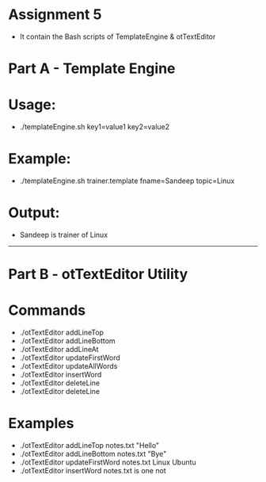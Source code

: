 # Assignment 5

- It contain the Bash scripts of TemplateEngine & otTextEditor
  

# Part A - Template Engine


# Usage: 
- ./templateEngine.sh <template-file> key1=value1 key2=value2
  
# Example: 
- ./templateEngine.sh trainer.template fname=Sandeep topic=Linux
  
# Output:
- Sandeep is trainer of Linux

----------------------------------------------------------------------------------------------------------------------------------------------------------------------

# Part B - otTextEditor Utility


# Commands
- ./otTextEditor addLineTop <file> <line>
- ./otTextEditor addLineBottom <file> <line>
- ./otTextEditor addLineAt <file> <linenumber> <line>
- ./otTextEditor updateFirstWord <file> <word1> <word2>
- ./otTextEditor updateAllWords <file> <word1> <word2>
- ./otTextEditor insertWord <file> <word1> <word2> <inserted-word>
- ./otTextEditor deleteLine <file> <linenumber>
- ./otTextEditor deleteLine <file> <linenumber> <word>

# Examples
- ./otTextEditor addLineTop notes.txt "Hello"
- ./otTextEditor addLineBottom notes.txt "Bye"
- ./otTextEditor updateFirstWord notes.txt Linux Ubuntu
- ./otTextEditor insertWord notes.txt is one not
